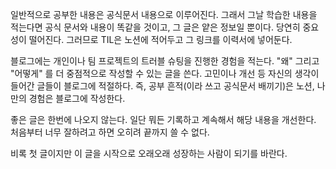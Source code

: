 일반적으로 공부한 내용은 공식문서 내용으로 이루어진다. 그래서 그날 학습한 내용을 적는다면 공식 문서와 내용이 똑같을 것이고, 그 글은 얕은 정보일 뿐이다. 당연히 중요성이 떨어진다. 그러므로 TIL은 노션에 적어두고 그 링크를 이력서에 넣어둔다.

블로그에는 개인이나 팀 프로젝트의 트러블 슈팅을 진행한 경험을 적는다. "왜" 그리고 "어떻게" 를 더 중점적으로 작성할 수 있는 글을 쓴다. 고민이나 개선 등 자신의 생각이 들어간 글들이 블로그에 적절하다. 즉, 공부 흔적(이라 쓰고 공식문서 배끼기)은 노션, 나만의 경험은 블로그에 작성한다.

좋은 글은 한번에 나오지 않는다. 일단 뭐든 기록하고 계속해서 해당 내용을 개선한다. 처음부터 너무 잘하려고 하면 오히려 끝까지 쓸 수 없다.

비록 첫 글이지만 이 글을 시작으로 오래오래 성장하는 사람이 되기를 바란다.